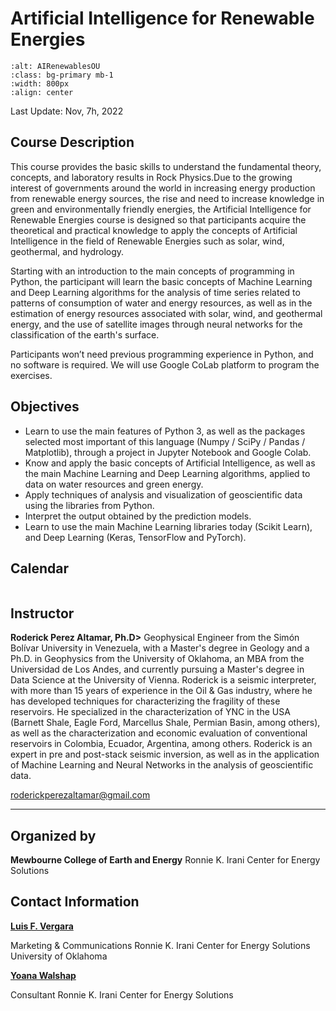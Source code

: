# Artificial Intelligence for Renewable Energies

```{image} Logo4.png
:alt: AIRenewablesOU
:class: bg-primary mb-1
:width: 800px
:align: center
```

Last Update: Nov, 7h, 2022

## Course Description

This course provides the basic skills to understand the fundamental theory, concepts, and laboratory results in Rock Physics.Due to the growing interest of governments around the world in increasing energy
production from renewable energy sources, the rise and need to increase knowledge in green and environmentally friendly energies, the Artificial Intelligence for Renewable Energies course is designed so that participants acquire the theoretical and practical knowledge to apply the concepts of Artificial Intelligence in the field of Renewable Energies such as solar, wind, geothermal, and hydrology.

Starting with an introduction to the main concepts of programming in Python, the participant will learn the basic concepts of Machine Learning and Deep Learning algorithms for the analysis of time series related to patterns of consumption of water and energy resources, as well as in the estimation of energy resources associated with solar, wind, and geothermal energy, and the use of satellite images through neural networks for the classification of the earth's surface.

Participants won’t need previous programming experience in Python, and no software is required. We will use Google CoLab platform to program the exercises.

## Objectives

- Learn to use the main features of Python 3, as well as the packages selected most important of this language (Numpy / SciPy / Pandas / Matplotlib), through a project in Jupyter Notebook and Google
  Colab.
- Know and apply the basic concepts of Artificial Intelligence, as well as the main Machine Learning and Deep Learning algorithms, applied to data on water resources and green energy.
- Apply techniques of analysis and visualization of geoscientific data using the libraries from Python.
- Interpret the output obtained by the prediction models.
- Learn to use the main Machine Learning libraries today (Scikit Learn), and Deep Learning (Keras, TensorFlow and PyTorch).

## Calendar

```{tableofcontents}

```

## Instructor

**Roderick Perez Altamar, Ph.D>**
Geophysical Engineer from the Simón Bolívar University in Venezuela, with a Master's degree in Geology and a Ph.D. in Geophysics from the University of Oklahoma, an MBA from the Universidad de Los Andes, and currently pursuing a Master's degree in Data Science at the University of Vienna. Roderick is a seismic
interpreter, with more than 15 years of experience in the Oil & Gas industry, where he has developed techniques for characterizing the fragility of these reservoirs. He specialized in the characterization of
YNC in the USA (Barnett Shale, Eagle Ford, Marcellus Shale, Permian Basin, among others), as well as the characterization and economic evaluation of conventional reservoirs in Colombia, Ecuador, Argentina, among others. Roderick is an expert in pre and post-stack seismic inversion, as well as in the application of Machine Learning and Neural Networks in the analysis of geoscientific data.

roderickperezaltamar@gmail.com

---

## Organized by

**Mewbourne College of Earth and Energy**
Ronnie K. Irani
Center for Energy Solutions

## Contact Information

[**Luis F. Vergara**](luifer@ou.edu)

Marketing & Communications Ronnie K. Irani Center for Energy Solutions University of Oklahoma

[**Yoana Walshap**](ywalschap@ou.edu)

Consultant Ronnie K. Irani Center for Energy Solutions

